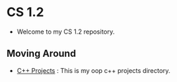 # CS 1.2
- Welcome to my CS 1.2 repository.<br>

## Moving Around
- [C++ Projects](./cpp_projects) : This is my oop c++ projects directory.<br>

